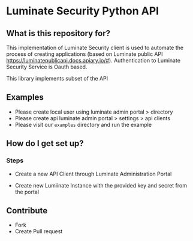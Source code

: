 # Luminate Security Python API #


## What is this repository for? ###

This implementation of Luminate Security client is used to automate the process of creating applications (based on Luminate public API https://luminatepublicapi.docs.apiary.io/#).
Authentication to Luminate Security Service is Oauth based.

This library implements subset of the API

## Examples
* Please create local user using luminate admin portal > directory
* Please create api luminate admin portal > settings > api clients
* Please visit our `examples` directory and run the example

## How do I get set up? ###

### Steps

* Create a new API Client through Luminate Administration Portal

* Create new Lumiinate Instance with the provided key and secret from the portal

## Contribute

* Fork
* Create Pull request
